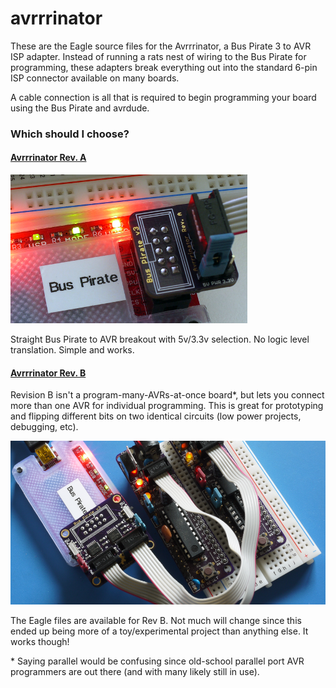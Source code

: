 # avrrrinator

These are the Eagle source files for the Avrrrinator, a Bus Pirate 3 to AVR ISP adapter. Instead of running a rats nest of wiring to the Bus Pirate for programming, these adapters break everything out into the standard 6-pin ISP connector available on many boards. 

A cable connection is all that is required to begin programming your board using the Bus Pirate and avrdude.

### Which should I choose?

#### [Avrrrinator Rev. A](hardware/revA)

![Avrrrinator Rev A2](hardware/revA/images/avrrinator-a2-bp.png)

Straight Bus Pirate to AVR breakout with 5v/3.3v selection. No logic level
translation. Simple and works.

#### [Avrrrinator Rev. B](hardware/revB)

Revision B isn't a program-many-AVRs-at-once board\*, but lets you connect more than one AVR for individual programming. This is great for prototyping and flipping different bits on two identical circuits (low power projects, debugging, etc). 

![Avrrrinator Rev B1](hardware/revB/images/avrrrinator-b-preview.png)

The Eagle files are available for Rev B. Not much will change since this ended up being more of a toy/experimental project than anything else. It works though!

\* Saying parallel would be confusing since old-school parallel port AVR programmers are out there (and with many likely still in use).
